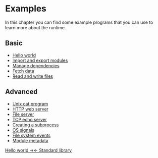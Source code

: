 # Examples

In this chapter you can find some example programs that you can use to learn
more about the runtime.

## Basic

- [Hello world](./examples/hello_world.md)
- [Import and export modules](./examples/import_export.md)
- [Manage dependencies](./examples/manage_dependencies.md)
- [Fetch data](./examples/fetch_data.md)
- [Read and write files](./examples/read_write_files.md)

## Advanced

- [Unix cat program](./examples/unix_cat.md)
- [HTTP web server](./examples/http_server.md)
- [File server](./examples/file_server.md)
- [TCP echo server](./examples/tcp_echo.md)
- [Creating a subprocess](./examples/subprocess.md)
- [OS signals](./examples/os_signals.md)
- [File system events](./examples/file_system_events.md)
- [Module metadata](./examples/module_metadata.md)


[Hello world →](./examples/hello_world.md)[← Standard library](./standard_library.md)